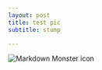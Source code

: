 ```yaml
---
layout: post
title: test pic
subtitle: stump

---
```


<img src="https://github.com/jonbcarroll/img/20190727-DSCF1877.JPG"
     alt="Markdown Monster icon"
     style="float: left; margin-right: 10px;" />
